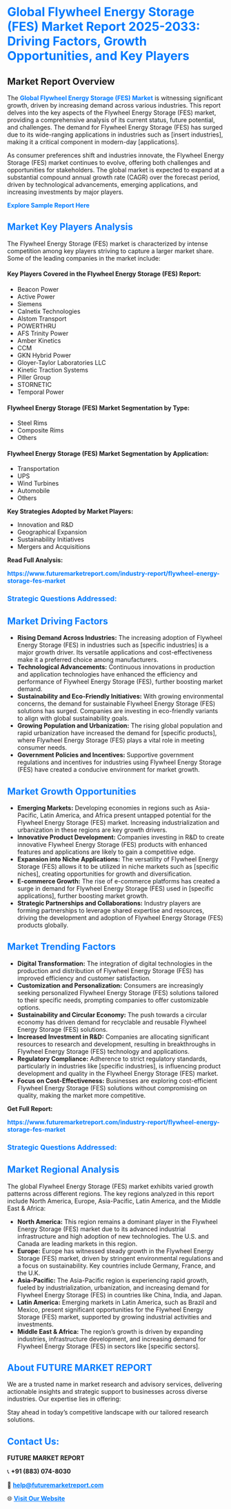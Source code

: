 <h1 style="color: #007BFF;">Global Flywheel Energy Storage (FES) Market Report 2025-2033: Driving Factors, Growth Opportunities, and Key Players</h1>

<section id="overview">
<h2>Market Report Overview</h2>
<p>The <a href="https://www.futuremarketreport.com/industry-report/flywheel-energy-storage-fes-market" style="color: #007BFF; text-decoration: none;"><strong>Global Flywheel Energy Storage (FES) Market</strong></a> is witnessing significant growth, driven by increasing demand across various industries. This report delves into the key aspects of the Flywheel Energy Storage (FES) market, providing a comprehensive analysis of its current status, future potential, and challenges. The demand for Flywheel Energy Storage (FES) has surged due to its wide-ranging applications in industries such as [insert industries], making it a critical component in modern-day [applications].</p>
<p>As consumer preferences shift and industries innovate, the Flywheel Energy Storage (FES) market continues to evolve, offering both challenges and opportunities for stakeholders. The global market is expected to expand at a substantial compound annual growth rate (CAGR) over the forecast period, driven by technological advancements, emerging applications, and increasing investments by major players.</p>
</section>

<section id="overview">
<p><a href="https://www.futuremarketreport.com/request-sample/reportId=62940" style="color: #007BFF; text-decoration: none;"><strong>Explore Sample Report Here</strong></a></p>
</section>

<section id="key-players">
<h2 style="color: #007BFF;">Market Key Players Analysis</h2>
<p>The Flywheel Energy Storage (FES) market is characterized by intense competition among key players striving to capture a larger market share. Some of the leading companies in the market include:</p>
<h4>Key Players Covered in the Flywheel Energy Storage (FES) Report:</h4>
<ul><li>Beacon Power</li><li>Active Power</li><li>Siemens</li><li>Calnetix Technologies</li><li>Alstom Transport</li><li>POWERTHRU</li><li>AFS Trinity Power</li><li>Amber Kinetics</li><li>CCM</li><li>GKN Hybrid Power</li><li>Gloyer-Taylor Laboratories LLC</li><li>Kinetic Traction Systems</li><li>Piller Group</li><li>STORNETIC</li><li>Temporal Power</li></ul>
<h4>Flywheel Energy Storage (FES) Market Segmentation by Type:</h4>
<ul><li>Steel Rims</li><li>Composite Rims</li><li>Others</li></ul>

<h4>Flywheel Energy Storage (FES) Market Segmentation by Application:</h4>
<ul><li>Transportation</li><li>UPS</li><li>Wind Turbines</li><li>Automobile</li><li>Others</li></ul>
<p><strong>Key Strategies Adopted by Market Players:</strong></p>
<ul>
<li>Innovation and R&D</li>
<li>Geographical Expansion</li>
<li>Sustainability Initiatives</li>
<li>Mergers and Acquisitions</li>
</ul>
</section>

<section>
<p><strong>Read Full Analysis: </strong></p><a href="https://www.futuremarketreport.com/industry-report/flywheel-energy-storage-fes-market" style="color: #007BFF; text-decoration: none;"><strong>https://www.futuremarketreport.com/industry-report/flywheel-energy-storage-fes-market</strong></a>
<h3 style="color: #007BFF;">Strategic Questions Addressed:</h3>
</section>

<section id="driving-factors">
<h2 style="color: #007BFF;">Market Driving Factors</h2>
<ul>
<li><strong>Rising Demand Across Industries:</strong> The increasing adoption of Flywheel Energy Storage (FES) in industries such as [specific industries] is a major growth driver. Its versatile applications and cost-effectiveness make it a preferred choice among manufacturers.</li>
<li><strong>Technological Advancements:</strong> Continuous innovations in production and application technologies have enhanced the efficiency and performance of Flywheel Energy Storage (FES), further boosting market demand.</li>
<li><strong>Sustainability and Eco-Friendly Initiatives:</strong> With growing environmental concerns, the demand for sustainable Flywheel Energy Storage (FES) solutions has surged. Companies are investing in eco-friendly variants to align with global sustainability goals.</li>
<li><strong>Growing Population and Urbanization:</strong> The rising global population and rapid urbanization have increased the demand for [specific products], where Flywheel Energy Storage (FES) plays a vital role in meeting consumer needs.</li>
<li><strong>Government Policies and Incentives:</strong> Supportive government regulations and incentives for industries using Flywheel Energy Storage (FES) have created a conducive environment for market growth.</li>
</ul>
</section>

<section id="growth-opportunities">
<h2 style="color: #007BFF;">Market Growth Opportunities</h2>
<ul>
<li><strong>Emerging Markets:</strong> Developing economies in regions such as Asia-Pacific, Latin America, and Africa present untapped potential for the Flywheel Energy Storage (FES) market. Increasing industrialization and urbanization in these regions are key growth drivers.</li>
<li><strong>Innovative Product Development:</strong> Companies investing in R&D to create innovative Flywheel Energy Storage (FES) products with enhanced features and applications are likely to gain a competitive edge.</li>
<li><strong>Expansion into Niche Applications:</strong> The versatility of Flywheel Energy Storage (FES) allows it to be utilized in niche markets such as [specific niches], creating opportunities for growth and diversification.</li>
<li><strong>E-commerce Growth:</strong> The rise of e-commerce platforms has created a surge in demand for Flywheel Energy Storage (FES) used in [specific applications], further boosting market growth.</li>
<li><strong>Strategic Partnerships and Collaborations:</strong> Industry players are forming partnerships to leverage shared expertise and resources, driving the development and adoption of Flywheel Energy Storage (FES) products globally.</li>
</ul>
</section>

<section id="trending-factors">
<h2 style="color: #007BFF;">Market Trending Factors</h2>
<ul>
<li><strong>Digital Transformation:</strong> The integration of digital technologies in the production and distribution of Flywheel Energy Storage (FES) has improved efficiency and customer satisfaction.</li>
<li><strong>Customization and Personalization:</strong> Consumers are increasingly seeking personalized Flywheel Energy Storage (FES) solutions tailored to their specific needs, prompting companies to offer customizable options.</li>
<li><strong>Sustainability and Circular Economy:</strong> The push towards a circular economy has driven demand for recyclable and reusable Flywheel Energy Storage (FES) solutions.</li>
<li><strong>Increased Investment in R&D:</strong> Companies are allocating significant resources to research and development, resulting in breakthroughs in Flywheel Energy Storage (FES) technology and applications.</li>
<li><strong>Regulatory Compliance:</strong> Adherence to strict regulatory standards, particularly in industries like [specific industries], is influencing product development and quality in the Flywheel Energy Storage (FES) market.</li>
<li><strong>Focus on Cost-Effectiveness:</strong> Businesses are exploring cost-efficient Flywheel Energy Storage (FES) solutions without compromising on quality, making the market more competitive.</li>
</ul>
</section>

<section>
<p><strong>Get Full Report: </strong></p><a href="https://www.futuremarketreport.com/industry-report/flywheel-energy-storage-fes-market" style="color: #007BFF; text-decoration: none;"><strong>https://www.futuremarketreport.com/industry-report/flywheel-energy-storage-fes-market</strong></a>
<h3 style="color: #007BFF;">Strategic Questions Addressed:</h3>
</section>


<section id="regional-analysis">
<h2 style="color: #007BFF;">Market Regional Analysis</h2>
<p>The global Flywheel Energy Storage (FES) market exhibits varied growth patterns across different regions. The key regions analyzed in this report include North America, Europe, Asia-Pacific, Latin America, and the Middle East & Africa:</p>
<ul>
<li><strong>North America:</strong> This region remains a dominant player in the Flywheel Energy Storage (FES) market due to its advanced industrial infrastructure and high adoption of new technologies. The U.S. and Canada are leading markets in this region.</li>
<li><strong>Europe:</strong> Europe has witnessed steady growth in the Flywheel Energy Storage (FES) market, driven by stringent environmental regulations and a focus on sustainability. Key countries include Germany, France, and the U.K.</li>
<li><strong>Asia-Pacific:</strong> The Asia-Pacific region is experiencing rapid growth, fueled by industrialization, urbanization, and increasing demand for Flywheel Energy Storage (FES) in countries like China, India, and Japan.</li>
<li><strong>Latin America:</strong> Emerging markets in Latin America, such as Brazil and Mexico, present significant opportunities for the Flywheel Energy Storage (FES) market, supported by growing industrial activities and investments.</li>
<li><strong>Middle East & Africa:</strong> The region’s growth is driven by expanding industries, infrastructure development, and increasing demand for Flywheel Energy Storage (FES) in sectors like [specific sectors].</li>
</ul>
</section>

<footer>
<h2 style="color: #007BFF;">About FUTURE MARKET REPORT</h2>
<p>We are a trusted name in market research and advisory services, delivering actionable insights and strategic support to businesses across diverse industries. Our expertise lies in offering:</p>

<p>Stay ahead in today’s competitive landscape with our tailored research solutions.</p>

<h2 style="color: #007BFF;">Contact Us:</h2>
<p><strong>FUTURE MARKET REPORT</strong></p>
<p>📞 <strong>+91 (883) 074-8030</strong></p>
<p>📧 <strong><a href="mailto:help@futuremarketreport.com" style="color: #007BFF;">help@futuremarketreport.com</a></strong></p>
<p>🌐 <strong><a href="https://www.futuremarketreport.com/" style="color: #007BFF;">Visit Our Website</a></strong></p>
</footer>